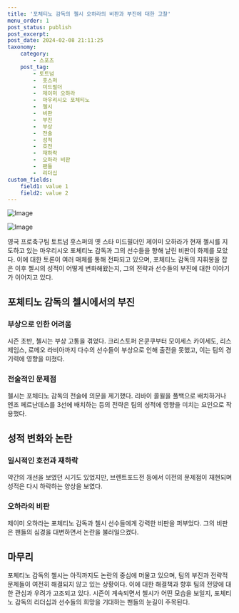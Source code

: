```yaml
---
title: '포체티노 감독의 첼시 오하라의 비판과 부진에 대한 고찰'
menu_order: 1
post_status: publish
post_excerpt: 
post_date: 2024-02-08 21:11:25
taxonomy:
    category:
        - 스포츠
    post_tag:
        - 토트넘
        -  훗스퍼
        -  미드필더
        -  제이미 오하라
        -  마우리시오 포체티노
        -  첼시
        -  비판
        -  부진
        -  부상
        -  전술
        -  성적
        -  호전
        -  재하락
        -  오하라 비판
        -  팬들
        -  리더십
custom_fields:
    field1: value 1
    field2: value 2
---
```


![Image](https://imgnews.pstatic.net/image/411/2024/02/08/0000041330_001_20240208170201456.jpg?type=w647)

![Image](https://imgnews.pstatic.net/image/411/2024/02/08/0000041330_002_20240208170201496.jpg?type=w647)

영국 프로축구팀 토트넘 훗스퍼의 옛 스타 미드필더인 제이미 오하라가 현재 첼시를 지도하고 있는 마우리시오 포체티노 감독과 그의 선수들을 향해 날린 비판이 화제를 모았다. 이에 대한 토론이 여러 매체를 통해 전파되고 있으며, 포체티노 감독의 지휘봉을 잡은 이후 첼시의 성적이 어떻게 변화해왔는지, 그의 전략과 선수들의 부진에 대한 이야기가 이어지고 있다.
## 포체티노 감독의 첼시에서의 부진
### 부상으로 인한 어려움
시즌 초반, 첼시는 부상 고통을 겪었다. 크리스토퍼 은쿤쿠부터 모이세스 카이세도, 리스 제임스, 로메오 라비아까지 다수의 선수들이 부상으로 인해 출전을 못했고, 이는 팀의 경기력에 영향을 미쳤다.
### 전술적인 문제점
첼시는 포체티노 감독의 전술에 의문을 제기했다. 리바이 콜윌을 풀백으로 배치하거나 엔조 페르난데스를 3선에 배치하는 등의 전략은 팀의 성적에 영향을 미치는 요인으로 작용했다.
## 성적 변화와 논란
### 일시적인 호전과 재하락
약간의 개선을 보였던 시기도 있었지만, 브렌트포드전 등에서 이전의 문제점이 재현되며 성적은 다시 하락하는 양상을 보였다.
### 오하라의 비판
제이미 오하라는 포체티노 감독과 첼시 선수들에게 강력한 비판을 퍼부었다. 그의 비판은 팬들의 심경을 대변하면서 논란을 불러일으켰다.
## 마무리
포체티노 감독의 첼시는 아직까지도 논란의 중심에 머물고 있으며, 팀의 부진과 전략적 문제들이 여전히 해결되지 않고 있는 상황이다. 이에 대한 해결책과 향후 팀의 전망에 대한 관심과 우려가 고조되고 있다. 시즌이 계속되면서 첼시가 어떤 모습을 보일지, 포체티노 감독의 리더십과 선수들의 희망을 기대하는 팬들의 눈길이 주목된다.

